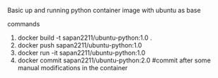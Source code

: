 Basic up and running python container image with ubuntu as base

commands
1) docker build -t sapan2211/ubuntu-python:1.0 .
2) docker push sapan2211/ubuntu-python:1.0
3) docker run -it sapan2211/ubuntu-python:1.0
4) docker commit <ctr-id> sapan2211/ubuntu-python:2.0 #commit after some manual modifications in the container
